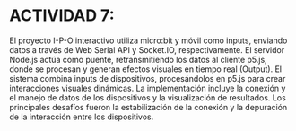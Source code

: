 # ACTIVIDAD 7: 
El proyecto I-P-O interactivo utiliza micro:bit y móvil como inputs, enviando datos a través de Web Serial API y Socket.IO, respectivamente. El servidor Node.js actúa como puente, retransmitiendo los datos al cliente p5.js, donde se procesan y generan efectos visuales en tiempo real (Output). El sistema combina inputs de dispositivos, procesándolos en p5.js para crear interacciones visuales dinámicas. La implementación incluye la conexión y el manejo de datos de los dispositivos y la visualización de resultados. Los principales desafíos fueron la estabilización de la conexión y la depuración de la interacción entre los dispositivos.
